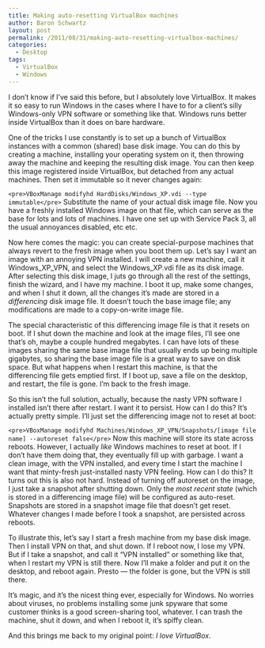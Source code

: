 ```yaml
---
title: Making auto-resetting VirtualBox machines
author: Baron Schwartz
layout: post
permalink: /2011/08/31/making-auto-resetting-virtualbox-machines/
categories:
  - Desktop
tags:
  - VirtualBox
  - Windows
---
```

I don&#8217;t know if I&#8217;ve said this before, but I absolutely love VirtualBox. It makes it so easy to run Windows in the cases where I have to for a client&#8217;s silly Windows-only VPN software or something like that. Windows runs better inside VirtualBox than it does on bare hardware.

One of the tricks I use constantly is to set up a bunch of VirtualBox instances with a common (shared) base disk image. You can do this by creating a machine, installing your operating system on it, then throwing away the machine and keeping the resulting disk image. You can then keep this image registered inside VirtualBox, but detached from any actual machines. Then set it immutable so it never changes again:

`<pre>VBoxManage modifyhd HardDisks/Windows_XP.vdi --type immutable</pre>` 
Substitute the name of your actual disk image file. Now you have a freshly installed Windows image on that file, which can serve as the base for lots and lots of machines. I have one set up with Service Pack 3, all the usual annoyances disabled, etc etc.

Now here comes the magic: you can create special-purpose machines that always revert to the fresh image when you boot them up. Let&#8217;s say I want an image with an annoying VPN installed. I will create a new machine, call it Windows\_XP\_VPN, and select the Windows_XP.vdi file as its disk image. After selecting this disk image, I juts go through all the rest of the settings, finish the wizard, and I have my machine. I boot it up, make some changes, and when I shut it down, all the changes it&#8217;s made are stored in a *differencing* disk image file. It doesn&#8217;t touch the base image file; any modifications are made to a copy-on-write image file.

The special characteristic of this differencing image file is that it resets on boot. If I shut down the machine and look at the image files, I&#8217;ll see one that&#8217;s oh, maybe a couple hundred megabytes. I can have lots of these images sharing the same base image file that usually ends up being multiple gigabytes, so sharing the base image file is a great way to save on disk space. But what happens when I restart this machine, is that the differencing file gets emptied first. If I boot up, save a file on the desktop, and restart, the file is gone. I&#8217;m back to the fresh image.

So this isn&#8217;t the full solution, actually, because the nasty VPN software I installed isn&#8217;t there after restart. I want it to persist. How can I do this? It&#8217;s actually pretty simple. I&#8217;ll just set the differencing image not to reset at boot:

`<pre>VBoxManage modifyhd Machines/Windows_XP_VPN/Snapshots/[image file name] --autoreset false</pre>` 
Now this machine will store its state across reboots. However, I actually *like* Windows machines to reset at boot. If I don&#8217;t have them doing that, they eventually fill up with garbage. I want a clean image, with the VPN installed, and every time I start the machine I want that minty-fresh just-installed nasty VPN feeling. How can I do this? It turns out this is also not hard. Instead of turning off autoreset on the image, I just take a snapshot after shutting down. Only the *most recent state* (which is stored in a differencing image file) will be configured as auto-reset. Snapshots are stored in a snapshot image file that doesn&#8217;t get reset. Whatever changes I made before I took a snapshot, are persisted across reboots.

To illustrate this, let&#8217;s say I start a fresh machine from my base disk image. Then I install VPN on that, and shut down. If I reboot now, I lose my VPN. But if I take a snapshot, and call it &#8220;VPN installed&#8221; or something like that, when I restart my VPN is still there. Now I&#8217;ll make a folder and put it on the desktop, and reboot again. Presto &#8212; the folder is gone, but the VPN is still there.

It&#8217;s magic, and it&#8217;s the nicest thing ever, especially for Windows. No worries about viruses, no problems installing some junk spyware that some customer thinks is a good screen-sharing tool, whatever. I can trash the machine, shut it down, and when I reboot it, it&#8217;s spiffy clean.

And this brings me back to my original point: *I love VirtualBox*.